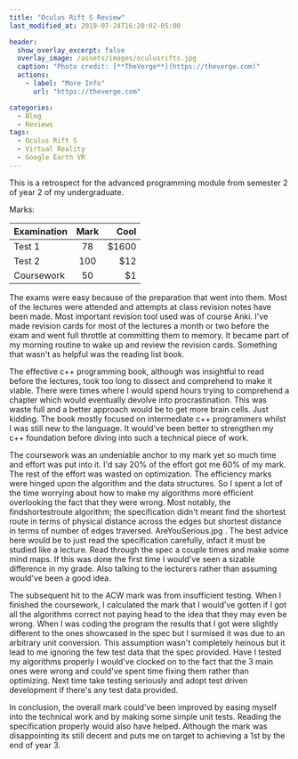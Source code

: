 ```yaml
---
title: "Oculus Rift S Review"
last_modified_at: 2019-07-24T16:20:02-05:00

header:
  show_overlay_excerpt: false
  overlay_image: /assets/images/oculusrifts.jpg
  caption: "Photo credit: [**TheVerge**](https://theverge.com)"
  actions:
    - label: "More Info"
      url: "https://theverge.com"

categories:
  - Blog
  - Reviews
tags:
  - Oculus Rift S
  - Virtual Reality
  - Google Earth VR
---
```


This is a retrospect for the advanced programming module from semester 2 of year 2 of my undergraduate. 

Marks:

| Examination   | Mark          | Cool  |
| ------------- |:-------------:| -----:|
| Test 1        | 78            | $1600 |
| Test 2        | 100           |   $12 |
| Coursework    | 50            |    $1 |


The exams were easy because of the preparation that went into them. Most of the lectures were attended and attempts at class revision notes have been made. Most important revision tool used was of course Anki. I've made revision cards for most of the lectures a month or two before the exam and went full throttle at committing them to memory. It became part of my morning routine to wake up and review the revision cards. Something that wasn't as helpful was the reading list book. 

The effective c++ programming book, although was insightful to read before the lectures, took too long to dissect and comprehend to make it viable. There were times where I would spend hours trying to comprehend a chapter which would eventually devolve into procrastination. This was waste full and a better approach would be to get more brain cells. Just kidding. The book mostly focused on intermediate c++ programmers whilst I was still new to the language. It would've been better to strengthen my c++ foundation before diving into such a technical piece of work.

The coursework was an undeniable anchor to my mark yet so much time and effort was put into it. I'd say 20% of the effort got me 60% of my mark. The rest of the effort was wasted on optimization. The efficiency marks were hinged upon the algorithm and the data structures. So I spent a lot of the time worrying about how to make my algorithms more efficient overlooking the fact that they were wrong. Most notably, the findshortestroute algorithm; the specification didn't meant find the shortest route in terms of physical distance across the edges but shortest distance in terms of number of edges traversed. AreYouSerious.jpg . The best advice here would be to just read the specification carefully, infact it must be studied like a lecture. Read through the spec a couple times and make some mind maps. If this was done the first time I would've seen a sizable difference in my grade. Also talking to the lecturers rather than assuming would've been a good idea.

The subsequent hit to the ACW mark was from insufficient testing. When I finished the coursework, I calculated the mark that I would've gotten if I got all the algorithms correct not paying head to the idea that they may even be wrong. When I was coding the program the results that I got were slightly different to the ones showcased in the spec but I surmised it was due to an arbitrary unit conversion. This assumption wasn't completely heinous but it lead to me ignoring the few test data that the spec provided. Have I tested my algorithms properly I would've clocked on to the fact that the 3 main ones were wrong and could've spent time fixing them rather than optimizing. Next time take testing seriously and adopt test driven development if there's any test data provided. 

In conclusion, the overall mark could've been improved by easing myself into the technical work and by making some simple unit tests. Reading the specification properly would also have helped. Although the mark was disappointing its still decent and puts me on target to achieving a 1st by the end of year 3.
